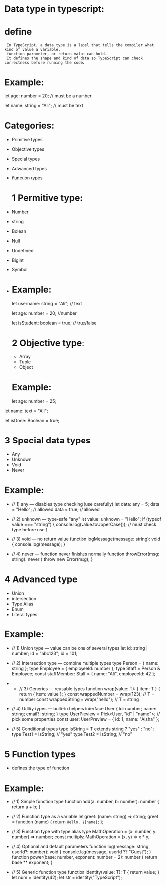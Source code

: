 # Data type in typescript:
  # define
     In TypeScript, a data type is a label that tells the compiler what kind of value a variable,
     function parameter, or return value can hold.
     It defines the shape and kind of data so TypeScript can check correctness before running the code.
  # Example:
  let age: number = 20;       // must be a number
 
  let name: string = "Ali";   // must be text
  # Categories:
- Primitive types
- Objective types
- Special types
- Adwanced types
- Function types
  #  1  Permitive type:
- Number
- string
- Bolean
- Null
- Undefined
- Bigint
- Symbol
- # Example:
  let username: string = "Ali";       // text
   
  let age: number = 20;              //number

  let isStudent: boolean = true;      // true/false
  # 2 Objective type:
  - Array
  - Tuple
  - Object
  # Example:
  let age: number = 25;

let name: text = "Ali";

let isDone: Boolean = true;
# 3 Special data types
- Any
- Unknown
- Void
- Never
# Example:
- // 1) any — disables type checking (use carefully)
let data: any = 5;
data = "Hello"; // allowed
data = true;    // allowed


- // 2) unknown — type-safe "any"
let value: unknown = "Hello";
if (typeof value === "string") {
  console.log(value.toUpperCase()); // must check type before use
}


- // 3) void — no return value
function logMessage(message: string): void {
  console.log(message);
}


- // 4) never — function never finishes normally
function throwError(msg: string): never {
  throw new Error(msg);
}
# 4 Advanced type
- Union
- intersection
- Type Alias
- Enum
- Literal types
# Example:
- // 1) Union type — value can be one of several types
let id: string | number;
id = "abc123";
id = 101;

- // 2) Intersection type — combine multiple types
type Person = { name: string };
type Employee = { employeeId: number };
type Staff = Person & Employee;
const staffMember: Staff = { name: "Ali", employeeId: 42 };

- - // 3) Generics — reusable types
function wrap<T>(value: T): { item: T } {
  return { item: value };
}
const wrappedNumber = wrap(123);      // T = number
const wrappedString = wrap("hello");  // T = string

- // 4) Utility types — built-in helpers
interface User {
  id: number;
  name: string;
  email?: string;
}
type UserPreview = Pick<User, "id" | "name">; // pick some properties
const user: UserPreview = { id: 1, name: "Aisha" };

- // 5) Conditional types
type IsString<T> = T extends string ? "yes" : "no";
type Test1 = IsString<string>; // "yes"
type Test2 = IsString<number>; // "no"
# 5 Function types
- defines the type of function
# Example:
- // 1) Simple function type
function add(a: number, b: number): number {
  return a + b;
}

- // 2) Function type as a variable
let greet: (name: string) => string;
greet = function (name) {
  return `Hello, ${name}`;
};

- // 3) Function type with type alias
type MathOperation = (x: number, y: number) => number;
const multiply: MathOperation = (x, y) => x * y;

- // 4) Optional and default parameters
function log(message: string, userId?: number): void {
  console.log(message, userId ?? "Guest");
}
function power(base: number, exponent: number = 2): number {
  return base ** exponent;
}

- // 5) Generic function type
function identity<T>(value: T): T {
  return value;
}
let num = identity<number>(42);
let str = identity("TypeScript");


  
